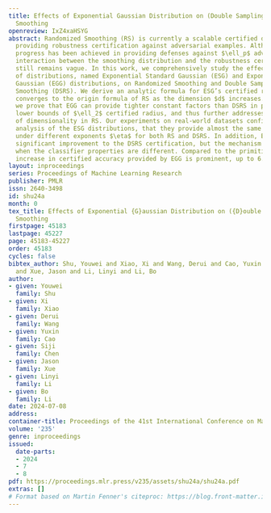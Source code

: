 ```yaml
---
title: Effects of Exponential Gaussian Distribution on (Double Sampling) Randomized
  Smoothing
openreview: IxZ4xaHSYG
abstract: Randomized Smoothing (RS) is currently a scalable certified defense method
  providing robustness certification against adversarial examples. Although significant
  progress has been achieved in providing defenses against $\ell_p$ adversaries, the
  interaction between the smoothing distribution and the robustness certification
  still remains vague. In this work, we comprehensively study the effect of two families
  of distributions, named Exponential Standard Gaussian (ESG) and Exponential General
  Gaussian (EGG) distributions, on Randomized Smoothing and Double Sampling Randomized
  Smoothing (DSRS). We derive an analytic formula for ESG’s certified radius, which
  converges to the origin formula of RS as the dimension $d$ increases. Additionally,
  we prove that EGG can provide tighter constant factors than DSRS in providing $\Omega(\sqrt{d})$
  lower bounds of $\ell_2$ certified radius, and thus further addresses the curse
  of dimensionality in RS. Our experiments on real-world datasets confirm our theoretical
  analysis of the ESG distributions, that they provide almost the same certification
  under different exponents $\eta$ for both RS and DSRS. In addition, EGG brings a
  significant improvement to the DSRS certification, but the mechanism can be different
  when the classifier properties are different. Compared to the primitive DSRS, the
  increase in certified accuracy provided by EGG is prominent, up to 6.4% on ImageNet.
layout: inproceedings
series: Proceedings of Machine Learning Research
publisher: PMLR
issn: 2640-3498
id: shu24a
month: 0
tex_title: Effects of Exponential {G}aussian Distribution on ({D}ouble Sampling) Randomized
  Smoothing
firstpage: 45183
lastpage: 45227
page: 45183-45227
order: 45183
cycles: false
bibtex_author: Shu, Youwei and Xiao, Xi and Wang, Derui and Cao, Yuxin and Chen, Siji
  and Xue, Jason and Li, Linyi and Li, Bo
author:
- given: Youwei
  family: Shu
- given: Xi
  family: Xiao
- given: Derui
  family: Wang
- given: Yuxin
  family: Cao
- given: Siji
  family: Chen
- given: Jason
  family: Xue
- given: Linyi
  family: Li
- given: Bo
  family: Li
date: 2024-07-08
address:
container-title: Proceedings of the 41st International Conference on Machine Learning
volume: '235'
genre: inproceedings
issued:
  date-parts:
  - 2024
  - 7
  - 8
pdf: https://proceedings.mlr.press/v235/assets/shu24a/shu24a.pdf
extras: []
# Format based on Martin Fenner's citeproc: https://blog.front-matter.io/posts/citeproc-yaml-for-bibliographies/
---
```

